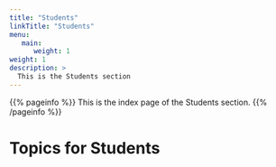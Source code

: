 ```yaml
---
title: "Students"
linkTitle: "Students"
menu:
   main:
      weight: 1
weight: 1
description: >
  This is the Students section
---
```


{{% pageinfo %}}
This is the index page of the Students section.
{{% /pageinfo %}}


# Topics for Students
